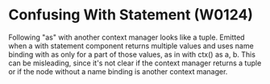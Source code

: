 # Confusing With Statement (W0124)

Following "as" with another context manager looks like a tuple. Emitted
when a with statement component returns multiple values and uses name
binding with as only for a part of those values, as in with ctx() as a,
b. This can be misleading, since it's not clear if the context manager
returns a tuple or if the node without a name binding is another context
manager.
